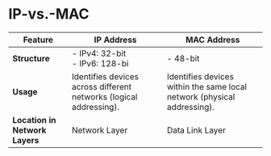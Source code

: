 # IP-vs.-MAC

| Feature | IP Address | MAC Address |
|---------|------------|-------------|
| **Structure**| - IPv4: 32-bit <br> - IPv6: 128-bi| - 48-bit |
| **Usage** | Identifies devices across different networks (logical addressing). | Identifies devices within the same local network (physical addressing). |
| **Location in Network Layers** | Network Layer | Data Link Layer |

